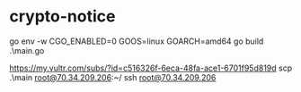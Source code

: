 # crypto-notice
go env -w CGO_ENABLED=0 GOOS=linux GOARCH=amd64
go build .\main.go

https://my.vultr.com/subs/?id=c516326f-6eca-48fa-ace1-6701f95d819d
scp .\main root@70.34.209.206:~/
ssh root@70.34.209.206

